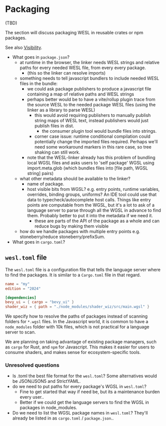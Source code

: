 # Packaging

(TBD)

The section will discuss packaging WESL in reusable crates or npm packages.

See also [Visibility](Visibility.md).

* What goes in `package.json`?
  * at runtime in the browser, the linker needs
    WESL strings and relative paths for every needed WESL file, from every every package.
    * (this so the linker can resolve imports)
  * something needs to tell javascript bundlers to include needed WESL files in the bundle:
    * we could ask package publishers to produce a javascript file containing a map of relative paths and WESL strings
    * perhaps better would be to have a vite/rollup plugin trace from the source WESL to the needed package WESL files (using the linker as a library to parse WESL)
      * this would avoid requiring publishers to manually publish string maps of WESL text,
        instead publishers would just publish files in dist.
        * the consumer plugin tool would bundle files into strings.
      * corner case issue: runtime conditional compilation could potentially change the imported
        files required. Perhaps we'll need some workaround markers in this rare case, so tree shaking can still work.
    * note that the WESL-linker already has this problem of bundling local WGSL files
      and asks users to 'self package' WGSL using import.meta.glob
      (which bundles files into [file path, WGSL string] pairs)
  * what other metadata should be available to the linker?
    * name of package.
    * host visible bits from WGSL? e.g. entry points, runtime variables, overrides, binding groups, uniforms?
      An IDE tool could use that data to typecheck/autocomplete host calls.
      Things like entry points are computable from the WGSL,
      but it's a lot to ask of a language server to parse through all the WGSL in advance to find them.
      Probably better to put it into the metadata if we need it.
      * these are parts of the API of the package as a whole and can reduce bugs by making them visible
  * how do we handle packages with multiple entry points e.g. stoneberry/reduce stoneberry/prefixSum.
* What goes in `cargo.toml`?

## `wesl.toml` file

The `wesl.toml` file is a configuration file that tells the language server where to find the packages. It is similar to a `Cargo.toml` file in that regard.

```toml
name = "my"
edition = "2024"

[dependencies]
bevy_ui = { cargo = "bevy_ui" }
shader_wiz = { path = "./node_modules/shader_wiz/src/main.wgsl" }
```

We specify how to resolve the paths of packages instead of scanning folders for `*.wgsl` files.
In the Javascript world, it is common to have a `node_modules` folder with 10k files, which is not practical for a language server to scan.

We are planning on taking advantage of existing package managers, such as `cargo` for Rust, and `npm` for Javascript. This makes it easier for users to consume shaders, and makes sense for ecosystem-specific tools.

### Unresolved questions

* Is .toml the best file format for the `wesl.toml`? Some alternatives would be JSON/JSON5 and StrictYAML.
* do we need to put paths for every package's WGSL in `wesl.toml`?
  * Fine to get started that way if need be, but its a maintenance burden every user..
  * Better if we could get the language servers to find the WGSL in packages in node_modules.
* Do we need to list the WGSL package names in `wesl.toml`?
  They'll already be listed in as `cargo.toml` / `package.json`..
